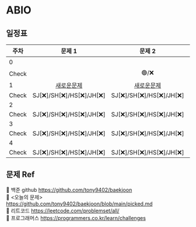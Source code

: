 # ABIO

## 일정표

|**주차**|  **문제 1**                                      | **문제 2**                                       | **문제3**                                        |
| ---- |:-----------------------------------------------:|:-----------------------------------------------:| :-----------------------------------------------:|
|0     |                                                 |                                                 | [팰린드로미터](https://www.acmicpc.net/problem/4096)|
|Check |                                                 | 🟢/❌                                           | SJ[❌]/SH[❌]/HS[❌]/JH[❌]                       | 
|1     | [새로운문제](https://github.com/iamsojung/ABIO)    |[새로운문제](https://github.com/iamsojung/ABIO)    | [새로운문제](https://github.com/iamsojung/ABIO)     | 
|Check | SJ[❌]/SH[❌]/HS[❌]/JH[❌]                      | SJ[❌]/SH[❌]/HS[❌]/JH[❌]                       | SJ[❌]/SH[❌]/HS[❌]/JH[❌]                       | 
|2     |                                                 |                                                 |                                                  | 
|Check | SJ[❌]/SH[❌]/HS[❌]/JH[❌]                      | SJ[❌]/SH[❌]/HS[❌]/JH[❌]                       | SJ[❌]/SH[❌]/HS[❌]/JH[❌]                       | 
|3     |                                                 |                                                 |                                                  |
|Check | SJ[❌]/SH[❌]/HS[❌]/JH[❌]                      | SJ[❌]/SH[❌]/HS[❌]/JH[❌]                       | SJ[❌]/SH[❌]/HS[❌]/JH[❌]                       | 
|4     |                                                 |                                                 |                                                  | 
|Check | SJ[❌]/SH[❌]/HS[❌]/JH[❌]                      | SJ[❌]/SH[❌]/HS[❌]/JH[❌]                       | SJ[❌]/SH[❌]/HS[❌]/JH[❌]                       | 
  
  
  
  
  
  

## 문제 Ref
📁 백준 github https://github.com/tony9402/baekjoon  
📁 <오늘의 문제> https://github.com/tony9402/baekjoon/blob/main/picked.md  
📁 리트코드 https://leetcode.com/problemset/all/  
📁 프로그래머스 https://programmers.co.kr/learn/challenges  

  
  
  
  
  
  
